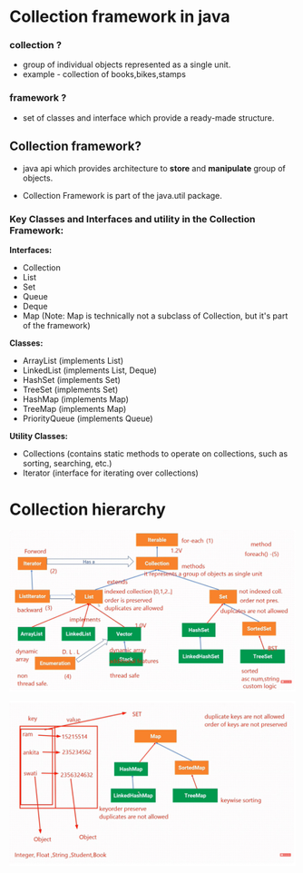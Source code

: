 # Collection framework in java


### collection ?
- group of individual objects represented as a single unit.
- example - collection of books,bikes,stamps

### framework ?
- set of classes and interface which provide a ready-made structure.

## Collection framework?
- java api which provides architecture to **store** and __manipulate__ group of objects.

- Collection Framework is part of the java.util package.

### Key Classes and Interfaces and utility in the Collection Framework:
 **Interfaces:**
- Collection 
- List
- Set
- Queue
- Deque
- Map (Note: Map is technically not a subclass of Collection, but it's part of the framework)

**Classes:**

- ArrayList (implements List)
- LinkedList (implements List, Deque)
- HashSet (implements Set)
- TreeSet (implements Set)
- HashMap (implements Map)
- TreeMap (implements Map)
- PriorityQueue (implements Queue)

**Utility Classes:**

- Collections (contains static methods to operate on collections, such as sorting, searching, etc.)
- Iterator (interface for iterating over collections)

# Collection hierarchy
![alt text](image.png)

![alt text](image-1.png)